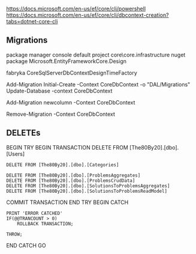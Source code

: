 https://docs.microsoft.com/en-us/ef/core/cli/powershell
https://docs.microsoft.com/en-us/ef/core/cli/dbcontext-creation?tabs=dotnet-core-cli

## Migrations
package manager console
default project core\core.infrastructure
nuget package Microsoft.EntityFrameworkCore.Design

fabryka CoreSqlServerDbContextDesignTimeFactory

Add-Migration Initial-Create -Context CoreDbContext -o "DAL/Migrations"
Update-Database -context CoreDbContext

Add-Migration newcolumn -Context CoreDbContext

Remove-Migration -Context CoreDbContext

## DELETEs

BEGIN TRY
BEGIN TRANSACTION 
	DELETE  FROM [The80By20].[dbo].[Users]

	DELETE FROM [The80By20].[dbo].[Categories]

	DELETE FROM [The80By20].[dbo].[ProblemsAggregates]
	DELETE FROM [The80By20].[dbo].[ProblemsCrudData]
	DELETE FROM [The80By20].[dbo].[SolutionsToProblemsAggregates]
	DELETE FROM [The80By20].[dbo].[SolutionsToProblemsReadModel]

COMMIT TRANSACTION
END TRY
BEGIN CATCH

	PRINT 'ERROR CATCHED'
	IF(@@TRANCOUNT > 0)
		ROLLBACK TRANSACTION;
		
	THROW;

END CATCH
GO